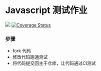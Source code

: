 # Javascript 测试作业

[![](https://travis-ci.org/tedlife/homework1.svg?branch=master)](https://travis-ci.org/tedlife/homework1)
[![Coverage Status](https://coveralls.io/repos/github/tedlife/homework1/badge.svg)](https://coveralls.io/github/tedlife/homework1)

### 步骤

* fork 代码
* 修改代码跑通测试
* 将代码提交回主干仓库，让代码通过CI测试